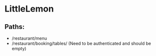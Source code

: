 # LittleLemon

## Paths:
 - /restaurant/menu
 - /restaurant/booking/tables/ (Need to be authenticated and should be empty)
